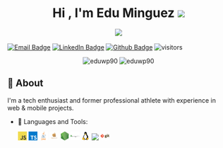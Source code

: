 <h1 align="center">Hi , I'm Edu Minguez <img src="https://media.giphy.com/media/hvRJCLFzcasrR4ia7z/giphy.gif" width="35"></h1>

<p align="center">
  <a href="https://github.com/DenverCoder1/readme-typing-svg"><img src="https://readme-typing-svg.herokuapp.com?lines=Full+Stack+Developer;React%20|%20Node%20|%20Typescript%20;Tech%20Enthusiast;Always%20learning%20new%20stuff&center=true&width=500&height=50"></a>
</p>


[![Email Badge](https://img.shields.io/badge/-Email-c14438?style=flat-square&logo=Gmail&logoColor=white&link=mailto:eduwp90@gmail.com)](mailto:eduwp90@gmail.com)
[![LinkedIn Badge](https://img.shields.io/badge/LinkedIn-0077B5?style=flat-square&logo=linkedin&logoColor=white&link=https://www.linkedin.com/in/eduminguez/)](https://www.linkedin.com/in/eduminguez/)
[![Github Badge](https://img.shields.io/badge/-Github-232323?style=flat-square&logo=Github&logoColor=white&link=https://github.com/eduwp90)](https://github.com/eduwp90)
![visitors](https://visitor-badge.laobi.icu/badge?page_id=eduwp90)

<p align="center"><img src="https://github-readme-stats.vercel.app/api/?username=eduwp90&count_private=true&theme=dark&showicons=true" alt="eduwp90" width="400"/>      <img src="https://github-readme-streak-stats.herokuapp.com/?user=eduwp90&theme=dark" alt="eduwp90"  width="400"/></p>

## 🧐 About

I'm a tech enthusiast and former professional athlete with experience in web & mobile projects.

- 🌱 Languages and Tools: 

    <div>
        <code><img height="20" src="https://raw.githubusercontent.com/github/explore/80688e429a7d4ef2fca1e82350fe8e3517d3494d/topics/javascript/javascript.png"></code>
        <code><img height="20" src="https://raw.githubusercontent.com/github/explore/80688e429a7d4ef2fca1e82350fe8e3517d3494d/topics/typescript/typescript.png"></code>
        <code><img height="20" src="https://raw.githubusercontent.com/github/explore/80688e429a7d4ef2fca1e82350fe8e3517d3494d/topics/java/java.png"></code>
        <code><img height="20" src="https://raw.githubusercontent.com/github/explore/80688e429a7d4ef2fca1e82350fe8e3517d3494d/topics/objective-c/objective-c.png"></code>
        <code><img height="20" src="https://raw.githubusercontent.com/github/explore/80688e429a7d4ef2fca1e82350fe8e3517d3494d/topics/nodejs/nodejs.png"></code>
        <code><img height="20" src="https://raw.githubusercontent.com/github/explore/80688e429a7d4ef2fca1e82350fe8e3517d3494d/topics/mongodb/mongodb.png"></code>
        <code><img height="20" src="https://raw.githubusercontent.com/github/explore/80688e429a7d4ef2fca1e82350fe8e3517d3494d/topics/linux/linux.png"></code>
        <code><img height="20" src="https://cdn.svgporn.com/logos/visual-studio-code.svg"></code>
        <code><img height="20" src="https://raw.githubusercontent.com/github/explore/80688e429a7d4ef2fca1e82350fe8e3517d3494d/topics/git/git.png"></code>
    </div>

  
</p>


